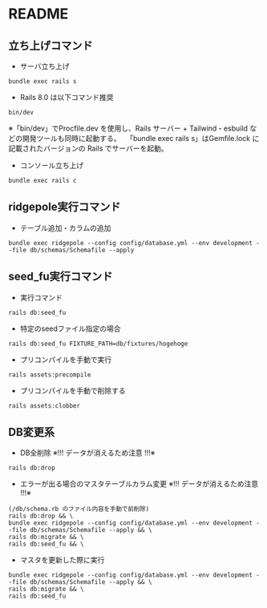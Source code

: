 # README

## 立ち上げコマンド
* サーバ立ち上げ
```
bundle exec rails s
```
* Rails 8.0 は以下コマンド推奨　
```
bin/dev
```
※「bin/dev」でProcfile.dev を使用し、Rails サーバー + Tailwind・esbuild などの開発ツールも同時に起動する。
　「bundle exec rails s」はGemfile.lock に記載されたバージョンの Rails でサーバーを起動。

* コンソール立ち上げ
```
bundle exec rails c
```

## ridgepole実行コマンド

* テーブル追加・カラムの追加
```
bundle exec ridgepole --config config/database.yml --env development --file db/schemas/Schemafile --apply
```

## seed_fu実行コマンド

* 実行コマンド
```
rails db:seed_fu
```

* 特定のseedファイル指定の場合
```
rails db:seed_fu FIXTURE_PATH=db/fixtures/hogehoge
```

* プリコンパイルを手動で実行
```
rails assets:precompile
```

* プリコンパイルを手動で削除する
```
rails assets:clobber
```

## DB変更系

* DB全削除 ※!!! データが消えるため注意 !!!※
```
rails db:drop
```

* エラーが出る場合のマスタテーブルカラム変更 ※!!! データが消えるため注意 !!!※
```
(/db/schema.rb のファイル内容を手動で前削除)
rails db:drop && \
bundle exec ridgepole --config config/database.yml --env development --file db/schemas/Schemafile --apply && \
rails db:migrate && \
rails db:seed_fu && \

```

* マスタを更新した際に実行
```
bundle exec ridgepole --config config/database.yml --env development --file db/schemas/Schemafile --apply && \
rails db:migrate && \
rails db:seed_fu

```

